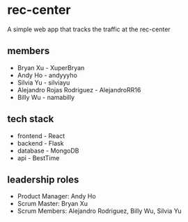 # rec-center

A simple web app that tracks the traffic at the rec-center 

## members

- Bryan Xu - XuperBryan
- Andy Ho - andyyyho
- Silvia Yu - silviayu
- Alejandro Rojas Rodriguez - AlejandroRR16
- Billy Wu - namabilly

## tech stack

- frontend - React
- backend - Flask
- database - MongoDB
- api - BestTime

## leadership roles
- Product Manager: Andy Ho
- Scrum Master: Bryan Xu
- Scrum Members: Alejandro Rodriguez, Billy Wu, Silvia Yu
